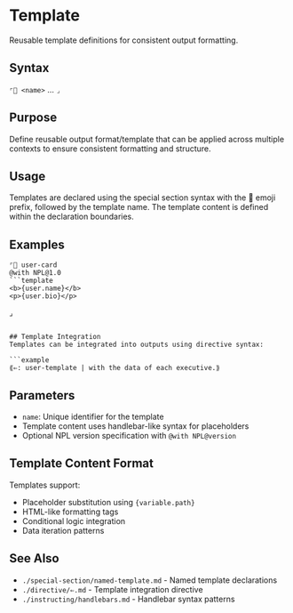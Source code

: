 # Template
Reusable template definitions for consistent output formatting.

## Syntax
`⌜🧱 <name>` ... `⌟`

## Purpose
Define reusable output format/template that can be applied across multiple contexts to ensure consistent formatting and structure.

## Usage
Templates are declared using the special section syntax with the 🧱 emoji prefix, followed by the template name. The template content is defined within the declaration boundaries.

## Examples
```example
⌜🧱 user-card
@with NPL@1.0
```template
<b>{user.name}</b>
<p>{user.bio}</p>
```
⌟
```

## Template Integration
Templates can be integrated into outputs using directive syntax:

```example
⟪⇐: user-template | with the data of each executive.⟫
```

## Parameters
- `name`: Unique identifier for the template
- Template content uses handlebar-like syntax for placeholders
- Optional NPL version specification with `@with NPL@version`

## Template Content Format
Templates support:
- Placeholder substitution using `{variable.path}`
- HTML-like formatting tags
- Conditional logic integration
- Data iteration patterns

## See Also
- `./special-section/named-template.md` - Named template declarations
- `./directive/⇐.md` - Template integration directive
- `./instructing/handlebars.md` - Handlebar syntax patterns